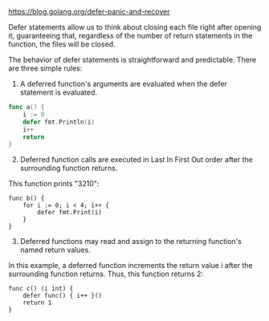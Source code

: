 https://blog.golang.org/defer-panic-and-recover

Defer statements allow us to think about closing each file right after opening it, guaranteeing that, regardless of the number of return statements in the function, the files will be closed.

The behavior of defer statements is straightforward and predictable. There are three simple rules:

1. A deferred function's arguments are evaluated when the defer statement is evaluated.

```go
func a() {
    i := 0
    defer fmt.Println(i)
    i++
    return
}
```

2. Deferred function calls are executed in Last In First Out order after the surrounding function returns.

This function prints "3210":

```
func b() {
    for i := 0; i < 4; i++ {
        defer fmt.Print(i)
    }
}
```

3. Deferred functions may read and assign to the returning function's named return values.

In this example, a deferred function increments the return value i after the surrounding function returns. Thus, this function returns 2:

```
func c() (i int) {
    defer func() { i++ }()
    return 1
}
```